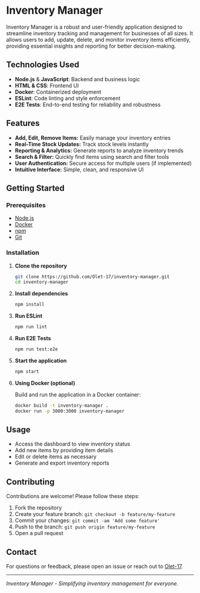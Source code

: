 # Inventory Manager

Inventory Manager is a robust and user-friendly application designed to streamline inventory tracking and management for businesses of all sizes. It allows users to add, update, delete, and monitor inventory items efficiently, providing essential insights and reporting for better decision-making.

## Technologies Used

- **Node.js** & **JavaScript**: Backend and business logic
- **HTML & CSS**: Frontend UI
- **Docker**: Containerized deployment
- **ESLint**: Code linting and style enforcement
- **E2E Tests**: End-to-end testing for reliability and robustness

## Features

- **Add, Edit, Remove Items:** Easily manage your inventory entries
- **Real-Time Stock Updates:** Track stock levels instantly
- **Reporting & Analytics:** Generate reports to analyze inventory trends
- **Search & Filter:** Quickly find items using search and filter tools
- **User Authentication:** Secure access for multiple users (if implemented)
- **Intuitive Interface:** Simple, clean, and responsive UI

## Getting Started

### Prerequisites

- [Node.js](https://nodejs.org/)
- [Docker](https://www.docker.com/)
- [npm](https://www.npmjs.com/)
- [Git](https://git-scm.com/)

### Installation

1. **Clone the repository**

   ```bash
   git clone https://github.com/Olet-17/inventory-manager.git
   cd inventory-manager
   ```

2. **Install dependencies**

   ```bash
   npm install
   ```

3. **Run ESLint**

   ```bash
   npm run lint
   ```

4. **Run E2E Tests**

   ```bash
   npm run test:e2e
   ```

5. **Start the application**

   ```bash
   npm start
   ```

6. **Using Docker (optional)**

   Build and run the application in a Docker container:

   ```bash
   docker build -t inventory-manager .
   docker run -p 3000:3000 inventory-manager
   ```

## Usage

- Access the dashboard to view inventory status
- Add new items by providing item details
- Edit or delete items as necessary
- Generate and export inventory reports

## Contributing

Contributions are welcome! Please follow these steps:

1. Fork the repository
2. Create your feature branch: `git checkout -b feature/my-feature`
3. Commit your changes: `git commit -am 'Add some feature'`
4. Push to the branch: `git push origin feature/my-feature`
5. Open a pull request

## Contact

For questions or feedback, please open an issue or reach out to [Olet-17](https://github.com/Olet-17).

---

*Inventory Manager - Simplifying inventory management for everyone.*
